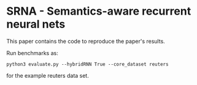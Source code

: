 # SRNA - Semantics-aware recurrent neural nets

This paper contains the code to reproduce the paper's results.

Run benchmarks as:

```
python3 evaluate.py --hybridRNN True --core_dataset reuters
```

for the example reuters data set.